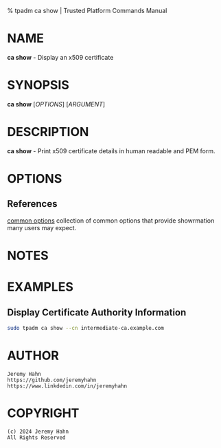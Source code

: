 % tpadm ca show | Trusted Platform Commands Manual

# NAME

**ca show** - Display an x509 certificate

# SYNOPSIS

**ca show** [*OPTIONS*] [*ARGUMENT*]

# DESCRIPTION

**ca show** - Print x509 certificate details in human readable and PEM form.

# OPTIONS


## References

[common options](common/options.md) collection of common options that provide
showrmation many users may expect.

# NOTES

# EXAMPLES

## Display Certificate Authority Information
```bash
sudo tpadm ca show --cn intermediate-ca.example.com
```

# AUTHOR
    Jeremy Hahn
    https://github.com/jeremyhahn
    https://www.linkdedin.com/in/jeremyhahn

# COPYRIGHT
    (c) 2024 Jeremy Hahn
    All Rights Reserved
